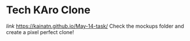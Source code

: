 # Tech KAro Clone
*_link_* https://kainatn.github.io/May-14-task/
Check the mockups folder and create a pixel perfect clone!
